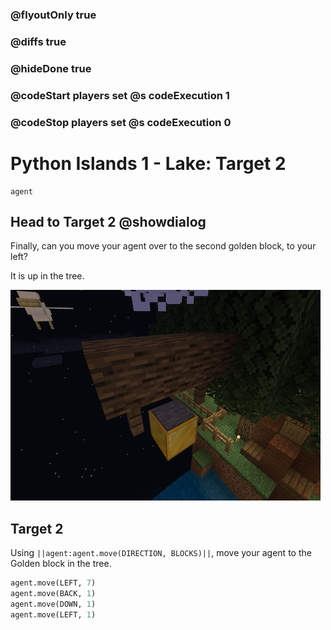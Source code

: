 ### @flyoutOnly true
### @diffs true
### @hideDone true
### @codeStart players set @s codeExecution 1
### @codeStop players set @s codeExecution 0

# Python Islands 1 - Lake: Target 2

```template
agent
```

## Head to Target 2   @showdialog

Finally, can you move your agent over to the second golden block, to your left?

It is up in the tree.

![Target 2](target_2.jpg)

## Target 2

Using `||agent:agent.move(DIRECTION, BLOCKS)||`, move your agent to the Golden block in the tree.

```python
agent.move(LEFT, 7)
agent.move(BACK, 1)
agent.move(DOWN, 1)
agent.move(LEFT, 1)
```